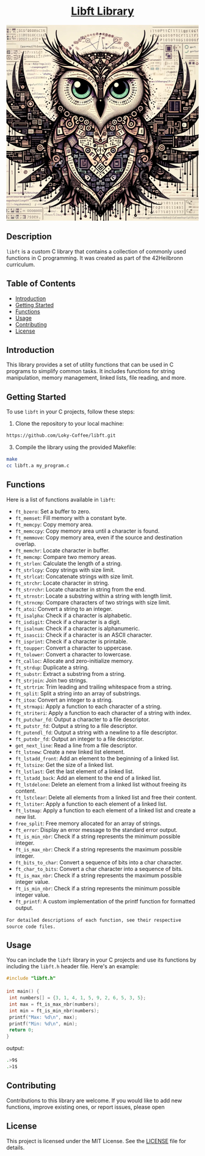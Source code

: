 <div style="text-align: center;">
  <h1 align="center"style="text-decoration: underline;">Libft Library</h1>
  <div style="display: flex; flex-direction: column; align-items: center;">
    <img src="https://github.com/Loky-Coffee/libft/blob/master/the%20'libft'%20library%20%20%20The%20programming%20owl.png?raw=true" align="center" alt="the 'push_swap' algorithm" width="1024" height="512" />
  </div>
</div>

## Description

`libft` is a custom C library that contains a collection of commonly used functions in C programming. It was created as part of the 42Heilbronn curriculum.

## Table of Contents

- [Introduction](#introduction)
- [Getting Started](#getting-started)
- [Functions](#functions)
- [Usage](#usage)
- [Contributing](#contributing)
- [License](#license)

## Introduction

This library provides a set of utility functions that can be used in C programs to simplify common tasks. It includes functions for string manipulation, memory management, linked lists, file reading, and more.

## Getting Started

To use `libft` in your C projects, follow these steps:

1. Clone the repository to your local machine:
```bash
https://github.com/Loky-Coffee/libft.git
```

3. Compile the library using the provided Makefile:
```bash
make
cc libft.a my_program.c
```

## Functions

Here is a list of functions available in `libft`:

- `ft_bzero`: Set a buffer to zero.
- `ft_memset`: Fill memory with a constant byte.
- `ft_memcpy`: Copy memory area.
- `ft_memccpy`: Copy memory area until a character is found.
- `ft_memmove`: Copy memory area, even if the source and destination overlap.
- `ft_memchr`: Locate character in buffer.
- `ft_memcmp`: Compare two memory areas.
- `ft_strlen`: Calculate the length of a string.
- `ft_strlcpy`: Copy strings with size limit.
- `ft_strlcat`: Concatenate strings with size limit.
- `ft_strchr`: Locate character in string.
- `ft_strrchr`: Locate character in string from the end.
- `ft_strnstr`: Locate a substring within a string with length limit.
- `ft_strncmp`: Compare characters of two strings with size limit.
- `ft_atoi`: Convert a string to an integer.
- `ft_isalpha`: Check if a character is alphabetic.
- `ft_isdigit`: Check if a character is a digit.
- `ft_isalnum`: Check if a character is alphanumeric.
- `ft_isascii`: Check if a character is an ASCII character.
- `ft_isprint`: Check if a character is printable.
- `ft_toupper`: Convert a character to uppercase.
- `ft_tolower`: Convert a character to lowercase.
- `ft_calloc`: Allocate and zero-initialize memory.
- `ft_strdup`: Duplicate a string.
- `ft_substr`: Extract a substring from a string.
- `ft_strjoin`: Join two strings.
- `ft_strtrim`: Trim leading and trailing whitespace from a string.
- `ft_split`: Split a string into an array of substrings.
- `ft_itoa`: Convert an integer to a string.
- `ft_strmapi`: Apply a function to each character of a string.
- `ft_striteri`: Apply a function to each character of a string with index.
- `ft_putchar_fd`: Output a character to a file descriptor.
- `ft_putstr_fd`: Output a string to a file descriptor.
- `ft_putendl_fd`: Output a string with a newline to a file descriptor.
- `ft_putnbr_fd`: Output an integer to a file descriptor.
- `get_next_line`: Read a line from a file descriptor.
- `ft_lstnew`: Create a new linked list element.
- `ft_lstadd_front`: Add an element to the beginning of a linked list.
- `ft_lstsize`: Get the size of a linked list.
- `ft_lstlast`: Get the last element of a linked list.
- `ft_lstadd_back`: Add an element to the end of a linked list.
- `ft_lstdelone`: Delete an element from a linked list without freeing its content.
- `ft_lstclear`: Delete all elements from a linked list and free their content.
- `ft_lstiter`: Apply a function to each element of a linked list.
- `ft_lstmap`: Apply a function to each element of a linked list and create a new list.
- `free_split`: Free memory allocated for an array of strings.
- `ft_error`: Display an error message to the standard error output.
- `ft_is_min_nbr`: Check if a string represents the minimum possible integer.
- `ft_is_max_nbr`: Check if a string represents the maximum possible integer.
- `ft_bits_to_char`: Convert a sequence of bits into a char character.
- `ft_char_to_bits`: Convert a char character into a sequence of bits.
- `ft_is_max_nbr`: Check if a string represents the maximum possible integer value.
- `ft_is_min_nbr`: Check if a string represents the minimum possible integer value.
- `ft_printf`: A custom implementation of the printf function for formatted output.

`For detailed descriptions of each function, see their respective source code files.`

## Usage

You can include the `libft` library in your C projects and use its functions by including the `libft.h` header file. Here's an example:

```c
#include "libft.h"

int main() {
 int numbers[] = {3, 1, 4, 1, 5, 9, 2, 6, 5, 3, 5};
 int max = ft_is_max_nbr(numbers);
 int min = ft_is_min_nbr(numbers);
 printf("Max: %d\n", max);
 printf("Min: %d\n", min);
 return 0;
}
```
output:
```bash
.>9$
.>1$
```
## Contributing
Contributions to this library are welcome. If you would like to add new functions, improve existing ones, or report issues, please open

## License
This project is licensed under the MIT License. See the [LICENSE](LICENSE) file for details.
